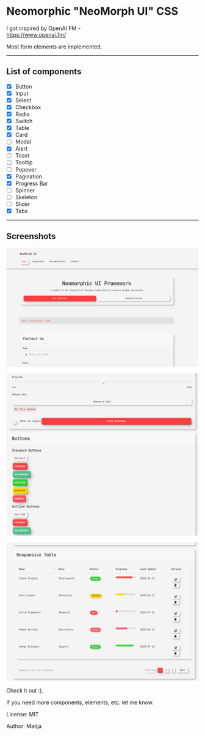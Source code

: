 # Neomorphic "NeoMorph UI" CSS

I got inspired by OpenAI FM -  
https://www.openai.fm/

Most form elements are implemented.

---

## List of components 

- [x] Button
- [x] Input
- [x] Select
- [x] Checkbox
- [x] Radio
- [x] Switch
- [x] Table
- [x] Card
- [ ] Modal
- [x] Alert
- [ ] Toast
- [ ] Tooltip
- [ ] Popover
- [x] Pagination
- [x] Progress Bar
- [ ] Spinner
- [ ] Skeleton
- [ ] Slider
- [x] Tabs

---

## Screenshots

![NeoMorph UI](image.png)

![NeoMorph UI](image-2.png)

![NeoMorph UI](image-3.png)


Check it out :). 

If you need more components, elements, etc. let me know.

License: MIT


Author: Matija